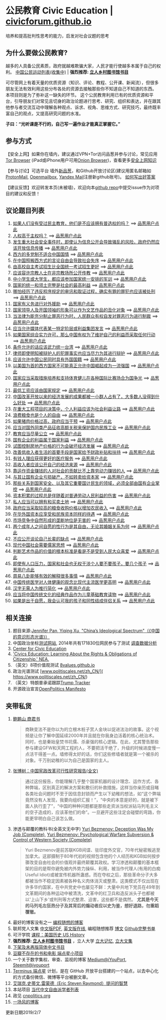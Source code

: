 # 公民教育 Civic Education | [civicforum.github.io](https://civicforum.github.io)
培养和提高批判性思考的能力，启发对社会议题的思考

## 为什么要做公民教育?

越多的人具备公民素质，政府就越难欺骗大家，人民才能行使越多本属于自己的权利。
[中国公民运动列表(收集中)](./civil_moves.md) | __强烈推荐: [立人乡村图书馆书目](./2019/liren_library_list.md)__

可尽管网上有着天量的优质资源（知识、评论、教程、公开课、新闻流），但很多朋友无法有效利用这些分布各处的资源去接触那些你不知道自己不知道的东西。
本项目则是为了弥补这一缺失的环节。
这个公民教育利用已有的优质资源和平台，引导朋友们对常见且切身的政治论题进行思考、研究、组织和表达，并在跟其他参与者交流互动中理解各种观点、诉求、视角、思维方式、研究技巧，最终既丰富自己的观点，又提高研究问题的水准。

**子曰：“光听课是不行的，自己写一遍作业才能真正掌握它。”**

## 参与方式
【安全上网】如果你在墙内，建议通过VPN+Tor访问品葱并参与讨论，常见应用[Tor Browser](https://www.torproject.org/projects/torbrowser.html) (iPad或iPhone用户可用[Onion Browser](https://blog.torproject.org/tor-heart-onion-browser-and-more-ios-tor))，查看更多[安全上网知识](./online_security.md)

【参与讨论】可选平台 墙外[新品葱](https://pincong.rocks)，和Github开放讨论区(建议用匿名邮箱如[ProtonMail](https://www.protonmail.com), [Openmailbox](https://www.openmailbox.org/), [Yandex Mail](https://mail.yandex.com/)注册新github账号)。 
[如何写出好答案](./guide.md)

【建议反馈】欢迎转发本页(未被墙)，欢迎向本[github repo](https://github.com/civicforum/civicforum.github.io)中提交issue作为对项目的建议和反馈！

## 议论题目列表
1. [如果人们没有受过民主教育，他们是不应该拥有普选权的吗？](https://github.com/civicforum/civicforum.github.io/issues/1) ==> [品葱用户点此](https://pincong.rocks/question/1223) 
2. [人权高于主权吗？](https://github.com/civicforum/civicforum.github.io/issues/2) ==> [品葱用户点此](https://pincong.rocks/question/1271)
3. [发生重大社会安全事件时，即使认为信息公开会导致骚乱的风险，政府仍然应该开放信息传播](https://github.com/civicforum/civicforum.github.io/issues/3) ==> [品葱用户点此](https://pincong.rocks/question/1293) 
4. [西方的多党制不适合中国国情](https://github.com/civicforum/civicforum.github.io/issues/4) ==> [品葱用户点此](https://pincong.rocks/question/1294) 
5. [在中国照搬西方式的言论自由会导致社会失序](https://github.com/civicforum/civicforum.github.io/issues/5) ==> [品葱用户点此](https://pincong.rocks/question/1295)
6. [由高校自主考试招生比全国统一考试招生更好](https://github.com/civicforum/civicforum.github.io/issues/6) ==> [品葱用户点此](https://pincong.rocks/question/1296) 
7. [应该容许宗教人士在非宗教场所公开传教](https://github.com/civicforum/civicforum.github.io/issues/7) ==> [品葱用户点此](https://pincong.rocks/question/1297) 
8. [中小学生或大学生，都应该参加国家统一安排的军训](https://github.com/civicforum/civicforum.github.io/issues/8) ==> [品葱用户点此](https://pincong.rocks/question/1299) 
9. [国家的统一和领土完整是社会的最高利益](https://github.com/civicforum/civicforum.github.io/issues/9) ==> [品葱用户点此](https://pincong.rocks/question/1300) 
10. [哪怕经历了违反程序规定的审讯和取证过程，确实有罪的罪犯也应该被处刑](https://github.com/civicforum/civicforum.github.io/issues/10) ==> [品葱用户点此](https://pincong.rocks/question/1378) 
11. [国家有义务进行对外援助](https://github.com/civicforum/civicforum.github.io/issues/11) ==> [品葱用户点此](https://pincong.rocks/question/1301) 
12. [国家领导人及开国领袖的形象可以作为文艺作品的丑化对象](https://github.com/civicforum/civicforum.github.io/issues/12) ==> [品葱用户点此](https://pincong.rocks/question/1292) 
13. [当法律为能充分制止罪恶行为时，人民群众有权自发对罪恶行为进行制裁](https://github.com/civicforum/civicforum.github.io/issues/13) ==> [品葱用户点此](https://pincong.rocks/question/1291) 
14. [应当允许媒体代表某一特定阶层或利益集团发言](https://github.com/civicforum/civicforum.github.io/issues/14) ==> [品葱用户点此](https://pincong.rocks/question/1302) 
15. [如果国家综合实力许可，那么中国有权为了维护自己的利益而采取任何行动](https://github.com/civicforum/civicforum.github.io/issues/15) ==> [品葱用户点此](https://pincong.rocks/question/1303) 
16. [条件允许的话应该武力统一台湾](https://github.com/civicforum/civicforum.github.io/issues/16) ==> [品葱用户点此](https://pincong.rocks/question/1304) 
17. [律师即使明知被辩护人的犯罪事实也应当尽力为其进行辩护](https://github.com/civicforum/civicforum.github.io/issues/17) ==> [品葱用户点此](https://pincong.rocks/question/1305) 
18. [应该允许中国公民同时具有外国国籍](https://github.com/civicforum/civicforum.github.io/issues/18) ==> [品葱用户点此](https://pincong.rocks/question/1306) 
19. [以美国为首的西方国家不可能真正允许中国崛起成为一流强国](https://github.com/civicforum/civicforum.github.io/issues/19) ==> [品葱用户点此](https://pincong.rocks/question/1307) 
20. [国家应当采取措施培养和支持体育健儿在各种国际比赛场合为国争光](https://github.com/civicforum/civicforum.github.io/issues/20) ==> [品葱用户点此](https://pincong.rocks/question/1308) 
21. [最低工资应该由国家规定](https://github.com/civicforum/civicforum.github.io/issues/21) ==> [品葱用户点此](https://pincong.rocks/question/1309) 
22. [中国改革开放以来的经济发展的成果都被一小群人占有了，大多数人没得到什么好处](https://github.com/civicforum/civicforum.github.io/issues/22) ==> [品葱用户点此](https://pincong.rocks/question/1310) 
23. [在重大工程项目的决策中，个人利益应该为社会利益让路](https://github.com/civicforum/civicforum.github.io/issues/23) ==> [品葱用户点此](https://pincong.rocks/question/1311) 
24. [浪费粮食也是个人的自由](https://github.com/civicforum/civicforum.github.io/issues/24) ==> [品葱用户点此](https://pincong.rocks/question/1312) 
25. [如果猪肉价格过高，政府应当干预](https://github.com/civicforum/civicforum.github.io/issues/25) ==> [品葱用户点此](https://pincong.rocks/question/1313) 
26. [应当对国外同类产品征收高额关税来保护国内民族工业](https://github.com/civicforum/civicforum.github.io/issues/26) ==> [品葱用户点此](https://pincong.rocks/question/1314) 
27. [教育应当尽量公立](https://github.com/civicforum/civicforum.github.io/issues/27) ==> [品葱用户点此](https://pincong.rocks/question/1315) 
28. [国有企业的利益属于国家利益](https://github.com/civicforum/civicforum.github.io/issues/28) ==> [品葱用户点此](https://pincong.rocks/question/1316) 
29. [试图控制房地产价格的行为会破坏经济发展](https://github.com/civicforum/civicforum.github.io/issues/29) ==> [品葱用户点此](https://pincong.rocks/question/1317) 
30. [改善低收入者生活的首要手段是国家给予财政补贴和扶持](https://github.com/civicforum/civicforum.github.io/issues/30) ==> [品葱用户点此](https://pincong.rocks/question/1318) 
31. [有钱人理应获得更好的医疗服务](https://github.com/civicforum/civicforum.github.io/issues/31) ==> [品葱用户点此](https://pincong.rocks/question/1319) 
32. [高收入者应该公开自己的经济来源](https://github.com/civicforum/civicforum.github.io/issues/32) ==> [品葱用户点此](https://pincong.rocks/question/1320) 
33. [靠运作资金赚钱的人对社会的贡献比不上靠劳动力赚钱的人](https://github.com/civicforum/civicforum.github.io/issues/33) ==> [品葱用户点此](https://pincong.rocks/question/1321) 
34. [与其让国有企业亏损破产，不如转卖给资本家](https://github.com/civicforum/civicforum.github.io/issues/34) ==> [品葱用户点此](https://pincong.rocks/question/1322) 
35. [那些关系到国家安全、以及其它重要国计民生的领域，必须全部由国有企业掌控](https://github.com/civicforum/civicforum.github.io/issues/35) ==> [品葱用户点此](https://pincong.rocks/question/1323) 
36. [资本积累的过程总是伴随着对普通劳动人民利益的伤害](https://github.com/civicforum/civicforum.github.io/issues/36) ==> [品葱用户点此](https://pincong.rocks/question/1324) 
37. [私人应当可以拥有和买卖土地](https://github.com/civicforum/civicforum.github.io/issues/37) ==> [品葱用户点此](https://pincong.rocks/question/1325) 
38. [政府应当采取较高的粮食收购价格以增加农民收入](https://github.com/civicforum/civicforum.github.io/issues/38) ==> [品葱用户点此](https://pincong.rocks/question/1326) 
39. [在华外国资本应享受和民族资本同样的待遇](https://github.com/civicforum/civicforum.github.io/issues/39) ==> [品葱用户点此](https://pincong.rocks/question/1208) 
40. [市场竞争中自然形成的垄断地位是无害的](https://github.com/civicforum/civicforum.github.io/issues/40) ==> [品葱用户点此](https://pincong.rocks/question/1328) 
41. [两个成年人之间自愿的性行为是其自由，无论其婚姻关系为何](https://github.com/civicforum/civicforum.github.io/issues/41) ==> [品葱用户点此](https://pincong.rocks/question/1329) 
42. [不应公开谈论自己长辈的缺点](https://github.com/civicforum/civicforum.github.io/issues/42) ==> [品葱用户点此](https://pincong.rocks/question/1330) 
43. [现代中国社会需要儒家思想](https://github.com/civicforum/civicforum.github.io/issues/43) ==> [品葱用户点此](https://pincong.rocks/question/1331) 
44. [判断艺术作品的价值的根本标准是看是不是受到人民大众喜爱](https://github.com/civicforum/civicforum.github.io/issues/44) ==> [品葱用户点此](https://pincong.rocks/question/1332) 
45. [即使有人口压力，国家和社会也无权干涉个人要不要孩子，要几个孩子](https://github.com/civicforum/civicforum.github.io/issues/45) ==> [品葱用户点此](https://pincong.rocks/question/1333) 
46. [周易八卦能够有效的解释很多事情](https://github.com/civicforum/civicforum.github.io/issues/46) ==> [品葱用户点此](https://pincong.rocks/question/1334)
47. [中国传统医学对人体健康的观念比现代主流医学更高明](https://github.com/civicforum/civicforum.github.io/issues/47) ==> [品葱用户点此](https://pincong.rocks/question/1230) 
48. [汉字无需人为推行简化](https://github.com/civicforum/civicforum.github.io/issues/48) ==> [品葱用户点此](https://pincong.rocks/question/1335) 
49. [应当将中国传统文化的经典作品作为儿童基础教育读物](https://github.com/civicforum/civicforum.github.io/issues/49) ==> [品葱用户点此](https://pincong.rocks/question/1336) 
50. [如果是出于自愿，我会认可我的孩子和同性结成伴侣关系](https://github.com/civicforum/civicforum.github.io/issues/50) ==> [品葱用户点此](https://pincong.rocks/question/1337) 


## 相关连接
1. 题目来源:[Jennifer Pan, Yiqing Xu, "China’s Ideological Spectrum"（《中国的意识形态光谱》）](http://jenpan.com/jen_pan/ideology.pdf)
2. 中国政治坐标[测试网站](http://zuobiao.me/), 2014年共有171830位网民参与了测试 [调查数据分析](https://blog.xavierskip.com/2015-05-03-politics-coordinate/)
3. [Center for Civic Education](http://www.civiced.org/)
4. ['Civics Education: Learning About the Rights & Obligations of Citizenship,' NEA.](http://www.nea.org/civicseducation)
5. （英文）8项价值观测试 [8values.github.io](https://8values.github.io/)
8. 政治光谱测试 [www.politiscales.net/zh_CN/]( https://www.politiscales.net/zh_CN/)
6. （英文）特朗普承诺跟踪[Trump Tracker](https://trumptracker.github.io/)
7. 开源政治宣言[OpenPolitics Manifesto](https://openpolitics.org.uk/manifesto/)

## 夹带私货
1. [鲍鹏山 商君书](https://www.youtube.com/watch?v=wxbZ6ujPxOg)
    > 商鞅变法不是你以为的立根木桩子赏人金块以促进法治的故事。这个视频是让你了解中国延续2000年并且就在你我身边活着的核心统治术。同时，也是秦始皇焚书坑儒、杀豪强的核心逻辑。在此，尤其警告那些参与建设GFW和天网工程的人，不要把活干绝了，升级的时候进度慢一点活干得差一点。墙修得太好的话，你们这些修墙者就是第一个被杀的对象。千万别幼稚的以为自己是国家的主人。
14. [张博树：中国宪政改革可行性研究报告(全文)](http://minzhuzhongguo.org/sz/report.pdf) 
    > 通过这份报告，你能理解几乎整个国家机器的设计理念、运作方式、各种弊端，区别真正的解决方案和敷衍的补救措施，这样当你亲历或目睹各类社会问题时不至于因信息封锁而产生以下幼稚的想法，如“这个弊端竟然没有人发现，我要向组织汇报！”，“中央的本意是好的，就是被下面人执行歪了”，“中国的种种问题都是那些走资派当权派钻马列毛主义的空子造成的，应该革他们的命”。一旦避开这些注定会碰壁的弯路，你能更早明白自己该怎么做。
6. 渗透与颠覆的教科书(全英文无中字) [Yuri Bezmenov: Deception Was My Job (Complete)](https://www.youtube.com/watch?v=y3qkf3bajd4), [Yuri Bezmenov: Psychological Warfare Subversion & Control of Western Society (Complete)](https://www.youtube.com/watch?v=5gnpCqsXE8g)
    > Yuri Bezmenov是前苏联KGB间谍、驻印度外交官，70年代秘密叛逃至加拿大。这部摄制于80年代初的视频包含他的个人经历和KGB如何按步骤改变自由社会的价值观并最终颠覆其政权。学习渗透和颠覆的基本框架的目的是帮你避免被内外势力操纵、利用，被当作代理人(有用的白痴Useful Idiot)或被宣传机器所蛊惑。而在夺权之后，那些革命分子大多都被当作不稳定因素被各种名义肉体消灭或整肃。这类模式不仅出现在许多华约国家，在中共党史中也屡见不鲜：大量中共地下党员在49年到文革期间的各种运动中被清洗，文革中的红卫兵和造反派头子也都被以'上山下乡'或判刑等方式整肃、迫害，这些都不是偶然。 __尤其是今天的马列毛左狂热分子及其背后的煽动者应以史为鉴，想好退路，勿重蹈覆辙。__
2. 最好的博客没有之一 [编程随想的博客](https://program-think.blogspot.com/)
4. 联邦党人文集 [中文版PDF](https://www.gench.edu.cn/_upload/article/e5/bd/536c20404bc4aa8c0aeb3bef50d5/cf27ec85-7636-4841-bb68-1904909d339d.pdf), [英文版在线](http://www.let.rug.nl/usa/documents/1786-1800/the-federalist-papers/), 编程随想推荐 [博文](https://program-think.blogspot.com/2014/01/share-books.html) [Github完整书单](https://github.com/programthink/books) 
5. 可汗学院 [课程：美国历史 US History](https://www.khanacademy.org/humanities/us-history)
7. __强烈推荐: [立人乡村图书馆书目](./2019/liren_library_list.md)__ ，立人大学 [立大记忆](https://lirencollege.xyz/), [立大文集](https://lrc.gitbooks.io/lrc/content/)
8. [下架及未再版简体中文书目](./2019/removed_books.md)
11. [豆瓣不存在的书和电影 端点星小项目](https://terminus2049.github.io/Not-exist-in-douban/)
9. 一个关于数字集权、审查、监视的博客 [Medium@iYouPort](https://medium.com/@iyouport), [Steemit@iyouport](https://steemit.com/@iyouport)
10. [Terminus 端点星](https://terminus2049.github.io/) 计划，是在 GitHub 开放平台搭建的一个站点，以去中心化的方式备份微信、微博等平台被删文章。
12. [艾瑞克.史蒂文.雷蒙德（Eric Steven Raymond）提问的智慧](https://github.com/tvvocold/How-To-Ask-Questions-The-Smart-Way)
13. 本站项目 [当代中文自由派学者列表](./liberal_intellectual.md)
14. 政见 [cnpolitics.org](http://cnpolitics.org)
3. [一场风的博客](https://yichangfeng.home.blog)

更新日期2019/2/7
